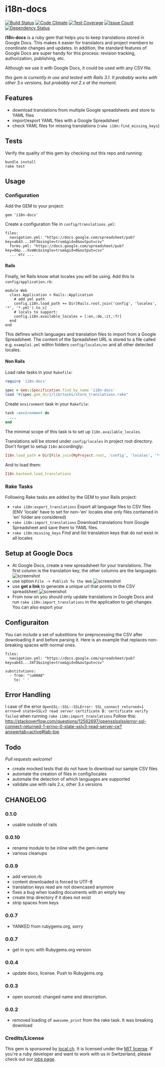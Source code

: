 # i18n-docs

[![Build Status](https://travis-ci.org/renuo/i18n-docs.svg?branch=master)](https://travis-ci.org/renuo/i18n-docs)
[![Code Climate](https://codeclimate.com/github/renuo/i18n-docs/badges/gpa.svg)](https://codeclimate.com/github/renuo/i18n-docs)
[![Test Coverage](https://codeclimate.com/github/renuo/i18n-docs/badges/coverage.svg)](https://codeclimate.com/github/renuo/i18n-docs/coverage)
[![Issue Count](https://codeclimate.com/github/renuo/i18n-docs/badges/issue_count.svg)](https://codeclimate.com/github/renuo/i18n-docs)
[![Dependency Status](https://gemnasium.com/badges/github.com/renuo/i18n-docs.svg)](https://gemnasium.com/github.com/renuo/i18n-docs)

**i18n-docs** is a ruby gem that helps you to keep translations stored in Google Docs. This makes it easier for translators and project members to coordinate changes and updates. In addition, the standard features of Google Docs are super handy for this process: revision tracking, authorization, publishing, etc.

Although we use it with Google Docs, it could be used with any CSV file.

*this gem is currently in use and tested with Rails 3.1. It probably works with other 3.x versions, but probably not 2.x at the moment.*

## Features

* download translations from multiple Google spreadsheets and store to YAML files
* import/export YAML files with a Google Spreadsheet
* check YAML files for missing translations (`rake i18n:find_missing_keys`)

## Tests

Verify the quality of this gem by checking out this repo and running:

    bundle install
    rake test

## Usage

### Configuration

Add the GEM to your project:

    gem 'i18n-docs'

Create a configuration file in `config/translations.yml`:

    files:
      navigation.yml: "https://docs.google.com/spreadsheet/pub?key=ab43...34f3&single=true&gid=0&output=csv"
      forms.yml: "https://docs.google.com/spreadsheet/pub?key=0Ap...XveWc&single=true&gid=0&output=csv"
      ... etc ...

#### Rails

Finally, let Rails know what locales you will be using. Add this to `config/application.rb`:

    module Web
      class Application < Rails::Application
        # add yml path
        config.i18n.load_path += Dir[Rails.root.join('config', 'locales', '*', '*.yml').to_s]
        # locals to support:
        config.i18n.available_locales = [:en,:de,:it,:fr]
      end
    end

This defines which languages and translation files to import from a Google Spreadsheet. The content of the Spreadsheet URL is stored to a file called e.g. `example1.yml` within folders `config/locales/en` and all other detected locales.

#### Non Rails

Load rake tasks in your `Rakefile`:

```ruby
require 'i18n-docs'

spec = Gem::Specification.find_by_name 'i18n-docs'
load "#{spec.gem_dir}/lib/tasks/store_translations.rake"
```

Create `environment` task in your `Rakefile`:

```ruby
task :environment do
  ...
end

```

The minimal scope of this task is to set up `I18n.available_locales`.

Translations will be stored under `config/locales` in project root directory.
Don't forget to setup `I18n` accordingly:

```ruby
I18n.load_path = Dir[File.join(MyProject.root, 'config', 'locales', '**', '*.yml')]
```

And to load them:

```ruby
I18n.backend.load_translations
```

### Rake Tasks

Following Rake tasks are added by the GEM to your Rails project:

* `rake i18n:export_translations`
  Export all language files to CSV files (ENV 'locale' have to set for non-'en' locales else only files contained in 'en' folder are considered)
* `rake i18n:import_translations`
  Download translations from Google Spreadsheet and save them to YAML files.
* `rake i18n:missing_keys`
  Find and list translation keys that do not exist in all locales


## Setup at Google Docs

* At Google Docs, create a new spreadsheet for your translations. The first column is the translation key, the other columns are the languages:
![screenshot](http://dl.dropbox.com/u/385855/Screenshots/bamr.png)
* use option `File -> Publish To the Web`
![screenshot](http://dl.dropbox.com/u/385855/Screenshots/2-lp.png)
* use **get a link** to generate a unique url that points to the CSV spreadsheet
![screenshot](http://dl.dropbox.com/u/385855/Screenshots/oom_.png)
* From now on you should only update translations in Google Docs and run `rake i18n:import_translations` in the application to get changes. You can also export your


## Configuraiton

You can include a set of substitions for preprocessing the CSV after downloading it and before parsing it. Here is an example that replaces non-breaking spaces with normal ones.

    files:
      navigation.yml: "https://docs.google.com/spreadsheet/pub?key=ab43...34f3&single=true&gid=0&output=csv"

    substitutions:
      - from: "\u00A0"
        to: ' '


## Error Handling

I case of the error `OpenSSL::SSL::SSLError: SSL_connect returned=1 errno=0 state=SSLv3 read server certificate B: certificate verify failed` when running `rake i18n:import_translations`
Follow this: http://stackoverflow.com/questions/12562697/opensslsslsslerror-ssl-connect-returned-1-errno-0-state-sslv3-read-server-ce?answertab=active#tab-top

## Todo

*Pull requests welcome!*

* create mocked tests that do not have to download our sample CSV files
* automate the creation of files in config/locales
* automate the detection of which languages are supported
* validate use with rails 2.x, other 3.x versions

## CHANGELOG

### 0.1.0

* usable outside of rails

### 0.0.10

* rename module to be inline with the gem-name
* various cleanups

### 0.0.9

* add version.rb
* content downloaded is forced to UTF-8
* translation keys read are not downcased anymore
* fixes a bug when loading documents with an empty key
* create tmp directory if it does not exist
* strip spaces from keys

### 0.0.7

* YANKED from rubygems.org, sorry

### 0.0.7

* get in sync with Rubygems.org version

### 0.0.4

* update docs, license. Push to Rubygems.org.

### 0.0.3

* open sourced: changed name and description.

### 0.0.2

* removed loading of `awesome_print` from the rake task. It was breaking
  download

### Credits/License

This gem is sponsored by [local.ch](http://www.local.ch/). It is licensed under the [MIT license](http://en.wikipedia.org/wiki/MIT_License). If you're a ruby developer and want to work with us in Switzerland, please check out our [jobs page](http://local-ch.github.com/).
